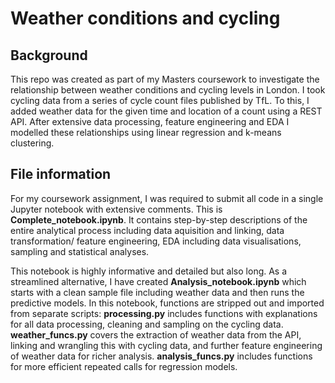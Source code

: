 # Weather conditions and cycling

## Background
This repo was created as part of my Masters coursework to investigate the relationship between weather conditions and cycling levels in London. I took cycling data from a series of cycle count files published by TfL. To this, I added weather data for the given time and location of a count using a REST API.   After extensive data processing,  feature engineering and EDA I modelled these relationships using linear regression and k-means clustering.


## File information

For my coursework assignment, I was required to submit all code in a single Jupyter notebook with extensive comments. This is **Complete_notebook.ipynb**. It contains step-by-step descriptions of the entire analytical process including data aquisition and linking, data transformation/ feature engineering, EDA including data visualisations, sampling and statistical analyses.  

This notebook is highly informative and detailed but also long. As a streamlined alternative, I have created **Analysis_notebook.ipynb** which starts with a clean sample file including weather data and then runs the predictive models.  In this notebook, functions are stripped out and imported from separate scripts: **processing.py** includes functions with explanations for all data processing, cleaning and sampling on the cycling data. **weather_funcs.py** covers the extraction of weather data from the API, linking and wrangling this with cycling data, and further feature engineering  of weather data for richer analysis. **analysis_funcs.py** includes functions for more efficient repeated calls for regression models. 
